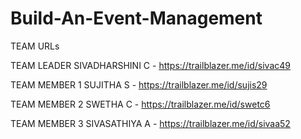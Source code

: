 # Build-An-Event-Management

TEAM URLs 

TEAM LEADER SIVADHARSHINI C - https://trailblazer.me/id/sivac49

TEAM MEMBER 1 SUJITHA S - https://trailblazer.me/id/sujis29

TEAM MEMBER 2 SWETHA C - https://trailblazer.me/id/swetc6

TEAM MEMBER 3 SIVASATHIYA A - https://trailblazer.me/id/sivaa52


